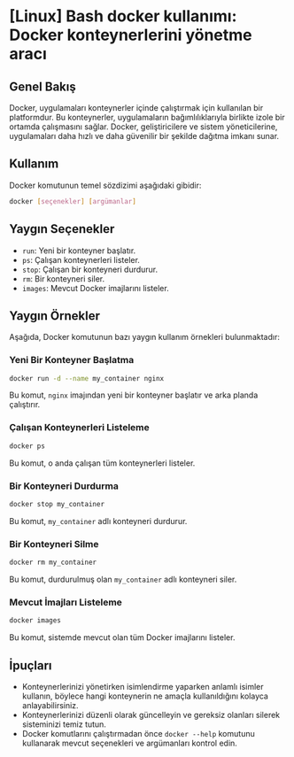 # [Linux] Bash docker kullanımı: Docker konteynerlerini yönetme aracı

## Genel Bakış
Docker, uygulamaları konteynerler içinde çalıştırmak için kullanılan bir platformdur. Bu konteynerler, uygulamaların bağımlılıklarıyla birlikte izole bir ortamda çalışmasını sağlar. Docker, geliştiricilere ve sistem yöneticilerine, uygulamaları daha hızlı ve daha güvenilir bir şekilde dağıtma imkanı sunar.

## Kullanım
Docker komutunun temel sözdizimi aşağıdaki gibidir:

```bash
docker [seçenekler] [argümanlar]
```

## Yaygın Seçenekler
- `run`: Yeni bir konteyner başlatır.
- `ps`: Çalışan konteynerleri listeler.
- `stop`: Çalışan bir konteyneri durdurur.
- `rm`: Bir konteyneri siler.
- `images`: Mevcut Docker imajlarını listeler.

## Yaygın Örnekler
Aşağıda, Docker komutunun bazı yaygın kullanım örnekleri bulunmaktadır:

### Yeni Bir Konteyner Başlatma
```bash
docker run -d --name my_container nginx
```
Bu komut, `nginx` imajından yeni bir konteyner başlatır ve arka planda çalıştırır.

### Çalışan Konteynerleri Listeleme
```bash
docker ps
```
Bu komut, o anda çalışan tüm konteynerleri listeler.

### Bir Konteyneri Durdurma
```bash
docker stop my_container
```
Bu komut, `my_container` adlı konteyneri durdurur.

### Bir Konteyneri Silme
```bash
docker rm my_container
```
Bu komut, durdurulmuş olan `my_container` adlı konteyneri siler.

### Mevcut İmajları Listeleme
```bash
docker images
```
Bu komut, sistemde mevcut olan tüm Docker imajlarını listeler.

## İpuçları
- Konteynerlerinizi yönetirken isimlendirme yaparken anlamlı isimler kullanın, böylece hangi konteynerin ne amaçla kullanıldığını kolayca anlayabilirsiniz.
- Konteynerlerinizi düzenli olarak güncelleyin ve gereksiz olanları silerek sisteminizi temiz tutun.
- Docker komutlarını çalıştırmadan önce `docker --help` komutunu kullanarak mevcut seçenekleri ve argümanları kontrol edin.